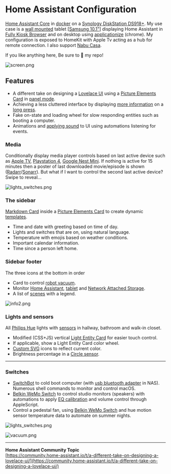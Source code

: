 # Home Assistant Configuration

[Home Assistant Core](https://home-assistant.io/) in [docker](https://www.docker.com/) on a  [Synology DiskStation DS918+](https://www.synology.com/products/DS918+). My use case is a [wall mounted](https://www.durable.eu/information-and-presentation/tablet-holder/wall-mounted-tablet-holder/tablet-holder-wall.html) tablet [[Samsung 10.1"](https://www.samsung.com/us/mobile/tablets/galaxy-tab-a/galaxy-tab-a-10-1-2019-32gb-black-wi-fi-sm-t510nzkaxar/)] displaying Home Assistant in [Fully Kiosk Browser](https://www.ozerov.de/fully-kiosk-browser/) and on desktop using [applicationize](https://applicationize.me/) (chrome). My configuration is exposed to HomeKit with Apple Tv acting as a hub for remote connection. I also support [Nabu Casa](https://www.nabucasa.com/).

If you like anything here, Be sure to :star2: my repo!

![screen.png](https://raw.githubusercontent.com/matt8707/hass-config/master/www/img/screen2.png)

## Features

* A different take on designing a [Lovelace UI](https://www.home-assistant.io/lovelace/) using a [Picture Elements Card](https://www.home-assistant.io/lovelace/picture-elements/) in [panel mode](https://www.home-assistant.io/lovelace/views/#panel-mode).
* Achieving a less cluttered interface by displaying [more information](https://github.com/thomasloven/hass-browser_mod#popup) on a [long press](https://www.home-assistant.io/lovelace/picture-elements/#hold_action).
* Fake on-state and loading wheel for slow responding entities such as booting a computer.
* Animations and [applying sound](https://github.com/thomasloven/hass-browser_mod#media_player) to UI using automations listening for events.

### Media

Conditionally display media player controls based on last active device such as [Apple TV](https://www.home-assistant.io/integrations/apple_tv/), [Playstation 4](https://www.home-assistant.io/integrations/ps4/), [Google Nest Mini](https://www.home-assistant.io/integrations/cast/). If nothing is active for 15 minutes then a poster of last downloaded movie/episode is shown ([Radarr](https://github.com/Radarr/Radarr)/[Sonarr](https://github.com/Sonarr/Sonarr)). But what if I want to control the second last active device? Swipe to reveal...

![lights_switches.png](https://raw.githubusercontent.com/matt8707/hass-config/master/www/img/con_media.gif)

### The sidebar

[Markdown Card](https://www.home-assistant.io/lovelace/markdown/) inside a [Picture Elements Card](https://www.home-assistant.io/lovelace/picture-elements/) to create dynamic [templates](https://www.home-assistant.io/docs/configuration/templating/).

* Time and date with greeting based on time of day.
* Lights and switches that are on, using natural language.
* Temperature with emojis based on weather conditions.
* Important calendar information.
* Time since a person left home.

### Sidebar footer

The three icons at the bottom in order

* Card to control [robot vacuum](https://www.mi-store.se/en/smart-homes/robot-vacuum-cleaners/xiaomi-robot-vacuum-2-roborock).
* Monitor [Home Assistant](https://home-assistant.io/), [tablet](https://www.samsung.com/us/mobile/tablets/galaxy-tab-a/galaxy-tab-a-10-1-2019-32gb-black-wi-fi-sm-t510nzkaxar/) and [Network Attached Storage](https://www.synology.com/products/DS918+).
* A list of [scenes](https://www.home-assistant.io/integrations/scene/) with a legend.

![info2.png](https://raw.githubusercontent.com/matt8707/hass-config/master/www/img/info2.png)

### Lights and sensors

All [Philips Hue](https://www2.meethue.com) lights with [sensors](https://www2.meethue.com/en-gb/p/hue-motion-sensor/8718696743171) in hallway, bathroom and walk-in closet.

* Modified (CSS+JS) vertical [Light Entity Card](https://github.com/ljmerza/light-entity-card) for easier touch control.
* If applicable, show a Light Entity Card color wheel.
* [Custom SVG](https://github.com/matt8707/hass-config/blob/master/www/custom-icons_v01.html) icons to reflect current color.
* Brightness percentage in a [Circle sensor](https://github.com/custom-cards/circle-sensor-card).

***

### Switches

* [SwitchBot](https://www.switch-bot.com/bot) to cold boot computer (with [usb bluetooth adapter](https://plugable.com/products/usb-bt4le) in NAS). Numerous shell commands to monitor and control macOS.
* [Belkin WeMo Switch](https://www.belkin.com/) to control studio monitors (speakers) with automations to apply [EQ calibration](https://www.sonarworks.com/reference) and volume control through AppleScript.
* Control a pedestal fan, using [Belkin WeMo Switch](https://www.belkin.com/) and hue motion sensor temperature data to automate on summer nights.

![lights_switches.png](https://raw.githubusercontent.com/matt8707/hass-config/master/www/img/lights_switches.png)

![vacuum.png](https://raw.githubusercontent.com/matt8707/hass-config/master/www/img/vacuum.png)

***

**Home Assistant Community Topic**  
[https://community.home-assistant.io/t/a-different-take-on-designing-a-lovelace-ui/](https://community.home-assistant.io/t/a-different-take-on-designing-a-lovelace-ui/)
